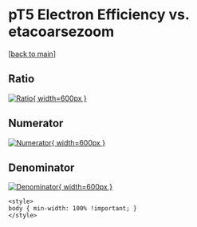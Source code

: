 # pT5 Electron Efficiency vs. etacoarsezoom

[[back to main](./)]



## Ratio

[![Ratio](../mtv/var/pT5_11_eff_etacoarsezoom.png){ width=600px }](../mtv/var/pT5_11_eff_etacoarsezoom.pdf)

## Numerator

[![Numerator](../mtv/num/pT5_11_eff_etacoarsezoom_num0.png){ width=600px }](../mtv/num/pT5_11_eff_etacoarsezoom_num0.pdf)

## Denominator

[![Denominator](../mtv/den/pT5_11_eff_etacoarsezoom_den.png){ width=600px }](../mtv/den/pT5_11_eff_etacoarsezoom_den.pdf)


``` {=html}
<style>
body { min-width: 100% !important; }
</style>
```
